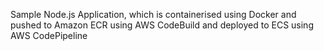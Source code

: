Sample Node.js Application, which is containerised using Docker and pushed to Amazon ECR using AWS CodeBuild and deployed to ECS using AWS CodePipeline

